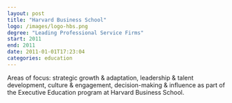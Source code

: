 ```yaml
---
layout: post
title: "Harvard Business School"
logo: /images/logo-hbs.png
degree: "Leading Professional Service Firms"
start: 2011
end: 2011
date: 2011-01-01T17:23:04
categories: education
---
```


Areas of focus: strategic growth & adaptation, leadership & talent development, culture & engagement, decision-making & influence as part of the Executive Education program at Harvard Business School.

